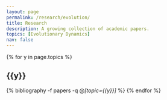 ```yaml
---
layout: page
permalink: /research/evolution/
title: Research
description: A growing collection of academic papers.
topics: [Evolutionary Dynamics]
nav: false
---
```


<div class="publications">

{% for y in page.topics %}
  <h2 class="topic">{{y}}</h2>
  
  {% bibliography -f papers -q @*[topic={{y}}]* %}
{% endfor %}

</div>
